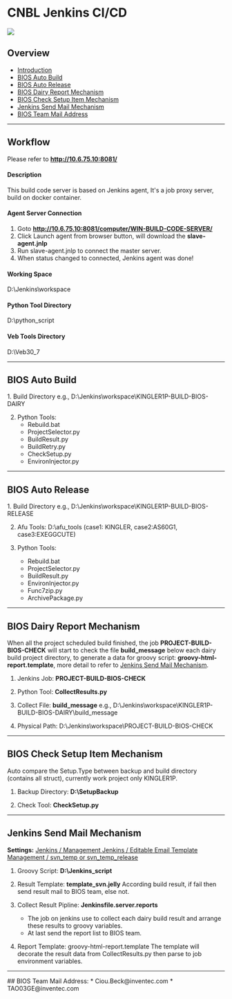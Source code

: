 CNBL Jenkins CI/CD
==================
![](https://upload.wikimedia.org/wikipedia/commons/thumb/e/e3/Jenkins_logo_with_title.svg/640px-Jenkins_logo_with_title.svg.png)
## Overview
 * [Introduction](#workflow)
 * [BIOS Auto Build](#build)
 * [BIOS Auto Release](#release)
 * [BIOS Dairy Report Mechanism](#report)
 * [BIOS Check Setup Item Mechanism](#setup)
 * [Jenkins Send Mail Mechanism](#mail)
 * [BIOS Team Mail Address](#address)

---
## Workflow
Please refer to **http://10.6.75.10:8081/**

#### Description
This build code server is based on Jenkins agent,
It's a job proxy server, build on docker container.

#### Agent Server Connection
1.  Goto **http://10.6.75.10:8081/computer/WIN-BUILD-CODE-SERVER/**
2.  Click Launch agent from browser button, will download the **slave-agent.jnlp**
3.  Run slave-agent.jnlp to connect the master server.
4.  When status changed to connected, Jenkins agent was done!

#### Working Space
D:\Jenkins\workspace

#### Python Tool Directory
D:\python_script

#### Veb Tools Directory
D:\Veb30_7

---

## BIOS Auto Build
<a name="build"/>
1.  Build Directory
    e.g., D:\Jenkins\workspace\KINGLER1P-BUILD-BIOS-DAIRY

2.  Python Tools:
    * Rebuild.bat
    * ProjectSelector.py
    * BuildResult.py
    * BuildRetry.py
    * CheckSetup.py
    * EnvironInjector.py

---

## BIOS Auto Release
<a name="release"/>
1.  Build Directory
    e.g., D:\Jenkins\workspace\KINGLER1P-BUILD-BIOS-RELEASE

2.  Afu Tools: D:\afu_tools (case1: KINGLER, case2:AS60G1, case3:EXEGGCUTE)

3.  Python Tools:
    * Rebuild.bat
    * ProjectSelector.py
    * BuildResult.py
    * EnvironInjector.py
    * Func7zip.py
    * ArchivePackage.py

---

## BIOS Dairy Report Mechanism
When all the project scheduled build finished, the job **PROJECT-BUILD-BIOS-CHECK** will start to check the
file **build_message** below each dairy build project directory, to generate a data for groovy script:
**groovy-html-report.template**, more detail to refer to [Jenkins Send Mail Mechanism](#mail).
<a name="report"/>
1.  Jenkins Job: **PROJECT-BUILD-BIOS-CHECK**

2.  Python Tool: **CollectResults.py**

3.  Collect File: **build_message**
    e.g., D:\Jenkins\workspace\KINGLER1P-BUILD-BIOS-DAIRY\build_message

4.  Physical Path: D:\Jenkins\workspace\PROJECT-BUILD-BIOS-CHECK

---

## BIOS Check Setup Item Mechanism
Auto compare the Setup.Type between backup and build directory (contains all struct),
currently work project only KINGLER1P.
<a name="setup"/>
1.  Backup Directory: **D:\SetupBackup**

2.  Check Tool: **CheckSetup.py**

---

## Jenkins Send Mail Mechanism
**Settings:** 
[Jenkins / Management Jenkins / Editable Email Template Management / svn_temp or svn_temp_release](http://10.6.75.10:8081/emailexttemplates/)
<a name="mail"/>
1.  Groovy Script: **D:\Jenkins_script**

2.  Result Template: **template_svn.jelly**
According build result, if fail then send result mail to BIOS team, else not.

3.  Collect Result Pipline: **Jenkinsfile.server.reports**
    * The job on jenkins use to collect each dairy build result and arrange these results to groovy variables.
    * At last send the report list to BIOS team.
    
4.  Report Template: groovy-html-report.template
The template will decorate the result data from CollectResults.py then parse to job environment variables.

---
<a name="address"/>
## BIOS Team Mail Address:
 * Ciou.Beck@inventec.com
 * TAO03GE@inventec.com

